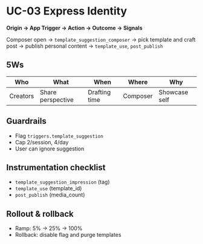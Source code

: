 # UC-03 Express Identity

**Origin → App Trigger → Action → Outcome → Signals**

Composer open → `template_suggestion_composer` → pick template and craft post → publish personal content → `template_use`, `post_publish`

## 5Ws
| Who | What | When | Where | Why |
| --- | --- | --- | --- | --- |
| Creators | Share perspective | Drafting time | Composer | Showcase self |

## Guardrails
- Flag `triggers.template_suggestion`
- Cap 2/session, 4/day
- User can ignore suggestion

## Instrumentation checklist
- `template_suggestion_impression` (tag)
- `template_use` (template_id)
- `post_publish` (media_count)

## Rollout & rollback
- Ramp: 5% → 25% → 100%
- Rollback: disable flag and purge templates
